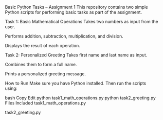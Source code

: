 Basic Python Tasks – Assignment 1
This repository contains two simple Python scripts for performing basic tasks as part of the assignment.

Task 1: Basic Mathematical Operations
Takes two numbers as input from the user.

Performs addition, subtraction, multiplication, and division.

Displays the result of each operation.

Task 2: Personalized Greeting
Takes first name and last name as input.

Combines them to form a full name.

Prints a personalized greeting message.

How to Run
Make sure you have Python installed. Then run the scripts using:

bash
Copy
Edit
python task1_math_operations.py
python task2_greeting.py
Files Included
task1_math_operations.py

task2_greeting.py
